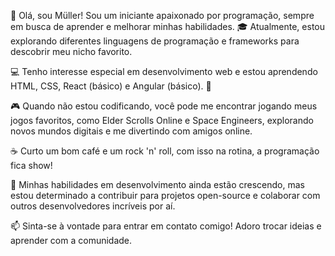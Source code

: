 👋 Olá, sou Müller!
Sou um iniciante apaixonado por programação, sempre em busca de aprender e melhorar minhas habilidades. 🎓 Atualmente, estou explorando diferentes linguagens de programação e frameworks para descobrir meu nicho favorito.

💻 Tenho interesse especial em desenvolvimento web e estou aprendendo HTML, CSS, React (básico) e Angular (básico). 🚀

🎮 Quando não estou codificando, você pode me encontrar jogando meus jogos favoritos, como Elder Scrolls Online e Space Engineers, explorando novos mundos digitais e me divertindo com amigos online.

☕ Curto um bom café e um rock 'n' roll, com isso na rotina, a programação fica show!

🌟 Minhas habilidades em desenvolvimento ainda estão crescendo, mas estou determinado a contribuir para projetos open-source e colaborar com outros desenvolvedores incríveis por aí.

📫 Sinta-se à vontade para entrar em contato comigo! Adoro trocar ideias e aprender com a comunidade.
